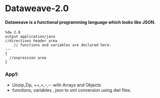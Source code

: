 # Dataweave-2.0

#### Dataweave is a functional programming language which looks like JSON.

```
%dw 2.0
output application/java
//directives header area
	// functions and variables are declared here.
---
{
  //expression area
}
```

### App1: 
* Unzip,Zip, ++,+,-,-- with Arrays and Objects
* functions, variables , json to xml conversion using dwl files.
